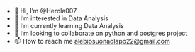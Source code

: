 - 👋 Hi, I’m @Herola007
- 👀 I’m interested in Data Analysis
- 🌱 I’m currently learning Data Analysis 
- 💞️ I’m looking to collaborate on python and postgres project 
- 📫 How to reach me alebiosuonaolapo22@gmail.com


<!---
Herola007/Herola007 is a ✨ special ✨ repository because its `README.md` (this file) appears on your GitHub profile.
You can click the Preview link to take a look at your changes.
--->

